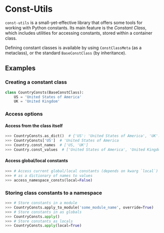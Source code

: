 # Const-Utils

`const-utils` is a small-yet-effective library that offers some
tools for working with Python constants. Its main feature is
the *Constant Class*, which includes utilities for accessing
constants, stored within a container class.

Defining constant classes is available by using `ConstClassMeta`
(as a metaclass), or the standard `BaseConstClass` (by inheritance).

## Examples
### Creating a constant class
```python
class CountryConsts(BaseConstClass):
    US = 'United States of America'
    UK = 'United Kingdom'
```

### Access options
#### Access from the class itself
```python
>>> CountryConsts.as_dict()  # {'US': 'United States of America', 'UK': 'United Kingdom'}
>>> CountryConsts['US']  # 'United States of America
>>> Country.const_names  # ['US, 'UK']
>>> Country.const_values  # ['United States of America', 'United Kingdom']
```

#### Access global/local constants
```python
>>> # Access current global/local constants (depends on kwarg `local`)
>>> # as a dictionary of names to values
>>> access_namespace_consts(local=False)
```

### Storing class constants to a namespace
```python
>>> # Store constants in a module
>>> CountryConsts.apply_to_module('some_module_name', override=True)
>>> # Store constants in as globals
>>> CountryConsts.apply()
>>> # Store constants as locals
>>> CountryConsts.apply(local=True)
```